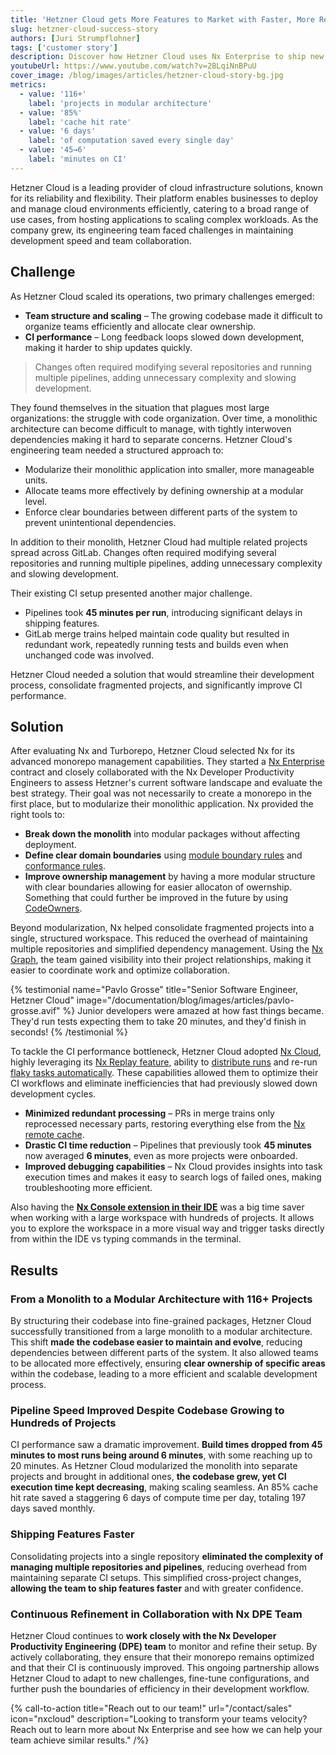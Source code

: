 ```yaml
---
title: 'Hetzner Cloud gets More Features to Market with Faster, More Reliable CI'
slug: hetzner-cloud-success-story
authors: [Juri Strumpflohner]
tags: ['customer story']
description: Discover how Hetzner Cloud uses Nx Enterprise to ship new features to market faster and with more reliability.
youtubeUrl: https://www.youtube.com/watch?v=2BLqiNnBPuU
cover_image: /blog/images/articles/hetzner-cloud-story-bg.jpg
metrics:
  - value: '116+'
    label: 'projects in modular architecture'
  - value: '85%'
    label: 'cache hit rate'
  - value: '6 days'
    label: 'of computation saved every single day'
  - value: '45→6'
    label: 'minutes on CI'
---
```


Hetzner Cloud is a leading provider of cloud infrastructure solutions, known for its reliability and flexibility. Their platform enables businesses to deploy and manage cloud environments efficiently, catering to a broad range of use cases, from hosting applications to scaling complex workloads. As the company grew, its engineering team faced challenges in maintaining development speed and team collaboration.

## Challenge

As Hetzner Cloud scaled its operations, two primary challenges emerged:

- **Team structure and scaling** – The growing codebase made it difficult to organize teams efficiently and allocate clear ownership.
- **CI performance** – Long feedback loops slowed down development, making it harder to ship updates quickly.

> Changes often required modifying several repositories and running multiple pipelines, adding unnecessary complexity and slowing development.

They found themselves in the situation that plagues most large organizations: the struggle with code organization. Over time, a monolithic architecture can become difficult to manage, with tightly interwoven dependencies making it hard to separate concerns. Hetzner Cloud's engineering team needed a structured approach to:

- Modularize their monolithic application into smaller, more manageable units.
- Allocate teams more effectively by defining ownership at a modular level.
- Enforce clear boundaries between different parts of the system to prevent unintentional dependencies.

In addition to their monolith, Hetzner Cloud had multiple related projects spread across GitLab. Changes often required modifying several repositories and running multiple pipelines, adding unnecessary complexity and slowing development.

Their existing CI setup presented another major challenge.

- Pipelines took **45 minutes per run**, introducing significant delays in shipping features.
- GitLab merge trains helped maintain code quality but resulted in redundant work, repeatedly running tests and builds even when unchanged code was involved.

Hetzner Cloud needed a solution that would streamline their development process, consolidate fragmented projects, and significantly improve CI performance.

## Solution

After evaluating Nx and Turborepo, Hetzner Cloud selected Nx for its advanced monorepo management capabilities. They started a [Nx Enterprise](/enterprise) contract and closely collaborated with the Nx Developer Productivity Engineers to assess Hetzner's current software landscape and evaluate the best strategy. Their goal was not necessarily to create a monorepo in the first place, but to modularize their monolithic application. Nx provided the right tools to:

- **Break down the monolith** into modular packages without affecting deployment.
- **Define clear domain boundaries** using [module boundary rules](/docs/features/enforce-module-boundaries) and [conformance rules](/docs/reference/powerpack/conformance).
- **Improve ownership management** by having a more modular structure with clear boundaries allowing for easier allocaton of owernship. Something that could further be improved in the future by using [CodeOwners](/docs/enterprise/powerpack/owners).

Beyond modularization, Nx helped consolidate fragmented projects into a single, structured workspace. This reduced the overhead of maintaining multiple repositories and simplified dependency management. Using the [Nx Graph](/docs/features/explore-graph), the team gained visibility into their project relationships, making it easier to coordinate work and optimize collaboration.

{% testimonial
    name="Pavlo Grosse"
    title="Senior Software Engineer, Hetzner Cloud"
    image="/documentation/blog/images/articles/pavlo-grosse.avif" %}
Junior developers were amazed at how fast things became. They'd run tests expecting them to take 20 minutes, and they'd finish in seconds!
{% /testimonial %}

To tackle the CI performance bottleneck, Hetzner Cloud adopted [Nx Cloud](/docs/features/ci-features/remote-cache), highly leveraging its [Nx Replay feature](/docs/features/ci-features/remote-cache), ability to [distribute runs](/docs/features/ci-features/distribute-task-execution) and re-run [flaky tasks automatically](/docs/features/ci-features/flaky-tasks). These capabilities allowed them to optimize their CI workflows and eliminate inefficiencies that had previously slowed down development cycles.

- **Minimized redundant processing** – PRs in merge trains only reprocessed necessary parts, restoring everything else from the [Nx remote cache](/docs/features/ci-features/remote-cache).
- **Drastic CI time reduction** – Pipelines that previously took **45 minutes** now averaged **6 minutes**, even as more projects were onboarded.
- **Improved debugging capabilities** – Nx Cloud provides insights into task execution times and makes it easy to search logs of failed ones, making troubleshooting more efficient.

Also having the **[Nx Console extension in their IDE](/docs/getting-started/editor-setup)** was a big time saver when working with a large workspace with hundreds of projects. It allows you to explore the workspace in a more visual way and trigger tasks directly from within the IDE vs typing commands in the terminal.

## Results

### From a Monolith to a Modular Architecture with 116+ Projects

By structuring their codebase into fine-grained packages, Hetzner Cloud successfully transitioned from a large monolith to a modular architecture. This shift **made the codebase easier to maintain and evolve**, reducing dependencies between different parts of the system. It also allowed teams to be allocated more effectively, ensuring **clear ownership of specific areas** within the codebase, leading to a more efficient and scalable development process.

### Pipeline Speed Improved Despite Codebase Growing to Hundreds of Projects

CI performance saw a dramatic improvement. **Build times dropped from 45 minutes to most runs being around 6 minutes**, with some reaching up to 20 minutes. As Hetzner Cloud modularized the monolith into separate projects and brought in additional ones, **the codebase grew, yet CI execution time kept decreasing**, making scaling seamless. An 85% cache hit rate saved a staggering 6 days of compute time per day, totaling 197 days saved monthly.

### Shipping Features Faster

Consolidating projects into a single repository **eliminated the complexity of managing multiple repositories and pipelines**, reducing overhead from maintaining separate CI setups. This simplified cross-project changes, **allowing the team to ship features faster** and with greater confidence.

### Continuous Refinement in Collaboration with Nx DPE Team

Hetzner Cloud continues to **work closely with the Nx Developer Productivity Engineering (DPE) team** to monitor and refine their setup. By actively collaborating, they ensure that their monorepo remains optimized and that their CI is continuously improved. This ongoing partnership allows Hetzner Cloud to adapt to new challenges, fine-tune configurations, and further push the boundaries of efficiency in their development workflow.

{% call-to-action title="Reach out to our team!" url="/contact/sales" icon="nxcloud" description="Looking to transform your teams velocity? Reach out to learn more about Nx Enterprise and see how we can help your team achieve similar results." /%}
